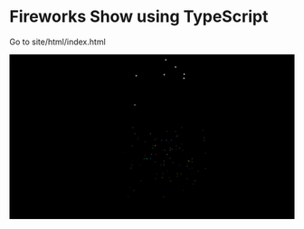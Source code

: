 # Fireworks Show using TypeScript
Go to site/html/index.html

![image of application](screenshot.png)
